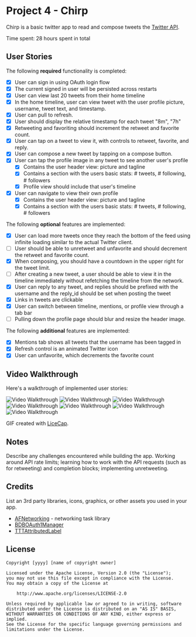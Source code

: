 # Project 4 - Chirp

Chirp is a basic twitter app to read and compose tweets the [Twitter API](https://apps.twitter.com/).

Time spent: 28 hours spent in total

## User Stories

The following **required** functionality is completed:

- [x] User can sign in using OAuth login flow
- [x] The current signed in user will be persisted across restarts
- [x] User can view last 20 tweets from their home timeline
- [x] In the home timeline, user can view tweet with the user profile picture, username, tweet text, and timestamp.
- [x] User can pull to refresh.
- [x] User should display the relative timestamp for each tweet "8m", "7h"
- [x] Retweeting and favoriting should increment the retweet and favorite count.
- [x] User can tap on a tweet to view it, with controls to retweet, favorite, and reply.
- [x] User can compose a new tweet by tapping on a compose button.
- [x] User can tap the profile image in any tweet to see another user's profile
   - [x] Contains the user header view: picture and tagline
   - [x] Contains a section with the users basic stats: # tweets, # following, # followers
   - [x] Profile view should include that user's timeline
- [x] User can navigate to view their own profile
   - [x] Contains the user header view: picture and tagline
   - [x] Contains a section with the users basic stats: # tweets, # following, # followers

The following **optional** features are implemented:

- [x] User can load more tweets once they reach the bottom of the feed using infinite loading similar to the actual Twitter client.
- [ ] User should be able to unretweet and unfavorite and should decrement the retweet and favorite count.
- [x] When composing, you should have a countdown in the upper right for the tweet limit.
- [ ] After creating a new tweet, a user should be able to view it in the timeline immediately without refetching the timeline from the network.
- [x] User can reply to any tweet, and replies should be prefixed with the username and the reply_id should be set when posting the tweet
- [x] Links in tweets are clickable
- [x] User can switch between timeline, mentions, or profile view through a tab bar
- [ ] Pulling down the profile page should blur and resize the header image.

The following **additional** features are implemented:

- [x] Mentions tab shows all tweets that the username has been tagged in
- [x] Refresh control is an animated Twitter icon
- [x] User can unfavorite, which decrements the favorite count

## Video Walkthrough

Here's a walkthrough of implemented user stories:

<img src='http://i.imgur.com/xMJOkEj.gif' title='Video Walkthrough' width='' alt='Video Walkthrough' />
<img src='http://i.imgur.com/eh2irA8.gif' title='Video Walkthrough' width='' alt='Video Walkthrough' />
<img src='http://i.imgur.com/fXAXPRz.gif' title='Video Walkthrough' width='' alt='Video Walkthrough' />
<img src='http://i.imgur.com/z2oVMpi.gif' title='Video Walkthrough' width='' alt='Video Walkthrough' />
<img src='http://i.imgur.com/bkHYiMv.gif' title='Video Walkthrough' width='' alt='Video Walkthrough' />
<img src='http://i.imgur.com/AQVSz0f.gif' title='Video Walkthrough' width='' alt='Video Walkthrough' />
<img src='http://i.imgur.com/uOieHk0.gif' title='Video Walkthrough' width='' alt='Video Walkthrough' />

GIF created with [LiceCap](http://www.cockos.com/licecap/).

## Notes

Describe any challenges encountered while building the app.
Working around API rate limits; learning how to work with the API requests (such as for retweeting) and completion blocks; implementing unretweeting.

## Credits

List an 3rd party libraries, icons, graphics, or other assets you used in your app.

- [AFNetworking](https://github.com/AFNetworking/AFNetworking) - networking task library
- [BDBOAuth1Manager](https://github.com/TTTAttributedLabel/TTTAttributedLabel)
- [TTTAttributedLabel](https://github.com/bdbergeron/BDBOAuth1Manager)

## License

    Copyright [yyyy] [name of copyright owner]

    Licensed under the Apache License, Version 2.0 (the "License");
    you may not use this file except in compliance with the License.
    You may obtain a copy of the License at

        http://www.apache.org/licenses/LICENSE-2.0

    Unless required by applicable law or agreed to in writing, software
    distributed under the License is distributed on an "AS IS" BASIS,
    WITHOUT WARRANTIES OR CONDITIONS OF ANY KIND, either express or implied.
    See the License for the specific language governing permissions and
    limitations under the License.
